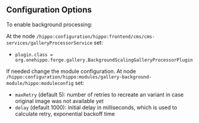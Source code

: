 <!--
  Copyright 2017 Hippo B.V. (http://www.onehippo.com)

  Licensed under the Apache License, Version 2.0 (the "License");
  you may not use this file except in compliance with the License.
  You may obtain a copy of the License at

   http://www.apache.org/licenses/LICENSE-2.0

  Unless required by applicable law or agreed to in writing, software
  distributed under the License is distributed on an "AS IS" BASIS,
  WITHOUT WARRANTIES OR CONDITIONS OF ANY KIND, either express or implied.
  See the License for the specific language governing permissions and
  limitations under the License.
  -->
## Configuration Options
To enable background processing:

At the node ``/hippo:configuration/hippo:frontend/cms/cms-services/galleryProcessorService`` set:

+ ``plugin.class = org.onehippo.forge.gallery.BackgroundScalingGalleryProcessorPlugin``


If needed change the module configuration. At node ``/hippo:configuration/hippo:modules/gallery-background-module/hippo:moduleconfig`` set:

+ ``maxRetry`` (default 5): number of retries to recreate an variant in case original image was not available yet
+ ``delay`` (default 1000): initial delay in milliseconds, which is used to calculate retry, exponential backoff time
